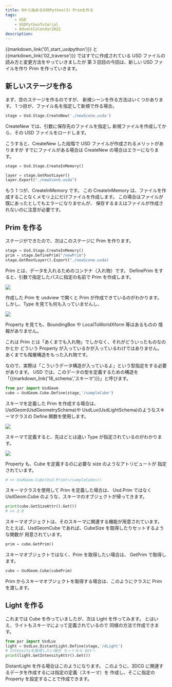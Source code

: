 ```yaml
---
title: 0から始めるUSDPython(3) Primを作る
tags:
    - USD
    - USDPythonTutorial
    - AdventCalendar2022
description:
---
```


{{markdown_link('01_start_usdpython')}} と {{markdown_link('02_traverse')}} ではすでに作成されている USD ファイルの読み方と変更方法をやっていきましたが
第 3 回目の今回は、新しい USD ファイルを作り
Prim を作っていきます。

## 新しいステージを作る

まず、空のステージを作るのですが、
新規シーンを作る方法はいくつかあります。
1 つ目が、ファイル名を指定して新規で作る場合。

```python
stage = Usd.Stage.CreateNew('./newScene.usda')
```

CreateNew では、引数に保存先のファイルを指定し
新規ファイルを作成してから、その USD ファイルをロードします。

こうすると、CreateNew した段階で USD ファイルが作成されるメリットがありますが
すでにファイルがある場合は CreateNew の場合はエラーになります。

```python
stage = Usd.Stage.CreateInMemory()

layer = stage.GetRootLayer()
layer.Export("./newScene.usda")
```

もう 1 つが、CreateInMemory です。
この CreateInMemory は、ファイルを作成することなくメモリ上にだけファイルを作成します。
この場合はファイルが既にあったとしてもエラーになりませんが、
保存するまえはファイルが作成されないのに注意が必要です。

## Prim を作る

ステージができたので、次はこのステージに Prim を作ります。

```python
stage = Usd.Stage.CreateInMemory()
prim = stage.DefinePrim("/newPrim")
stage.GetRootLayer().Export("./newScene.usda)
```

Prim とは、データを入れるためのコンテナ（入れ物）です。
DefinePrim をすると、引数で指定したパスに指定の名前で Prim を作成します。

![](https://gyazo.com/444c60a56fd5d7ffede53f09ac320de6.png)

作成した Prim を usdview で開くと Prim が作成できているのがわかります。
しかし、Type を見ても何も入っていませんし、

![](https://gyazo.com/a92337042b8914a10148a9badee60dff.png)

Property を見ても、BoundingBox や LocalToWorldXform 等はあるものの
情報がありません。

これは Prim とは「あくまでも入れ物」でしかなく、それがどういったものなのかとか
どういう Property が入っているかが入っているわけではありません。
あくまでも階層構造をもった入れ物です。

なので、実際は「こういうデータ構造が入っているよ」という型指定をする必要があります。
USD では、このデータの型を定義するための構造を「{{markdown_link('18_schema','スキーマ')}}」と呼びます。

```python
from pxr import UsdGeom
cube = UsdGeom.Cube.Define(stage,'/sampleCube')
```

スキーマを定義した Prim を作成する場合は、 UsdGeom(UsdGeometrySchema)や
UsdLux(UsdLightSchema)のようなスキーマクラスの Define 関数を使用します。

![](https://gyazo.com/b66ed18caa3d044205946bed7e3ec60e.png)

スキーマで定義すると、先ほどとは違い Type が指定されているのがわかります。

![](https://gyazo.com/57e18eb4e2e58bcb90f1cebe438f2d65.png)

Property も、Cube を定義するのに必要な size のようなアトリビュートが
指定されています。

```python
# >> UsdGeom.Cube(Usd.Prim(</sampleCube>))
```

スキーマクラスを使用して Prim を定義した場合は、 Usd.Prim ではなく
UsdGeom.Cube のような、スキーマのオブジェクトが帰ってきます。

```python
print(cube.GetSizeAttr().Get())
# >> 2.0
```

スキーマオブジェクトは、そのスキーマに関連する機能が用意されています。
たとえば、UsdGeomCube であれば、CubeSize を取得したりセットするような関数が
用意されています。

```python
prim = cube.GetPrim()
```

スキーマオブジェクトではなく、Prim を取得したい場合は、 GetPrim で取得します。

```python
cube = UsdGeom.Cube(cubePrim)
```

Prim からスキーマオブジェクトを取得する場合は、このようにクラスに Prim
を渡します。

## Light を作る

これまでは Cube を作っていましたが、次は Light を作ってみます。
とはいえ、ライトもスキーマによって定義されているので
同様の方法で作成できます。

```python
from pxr import UsdLux
light = UsdLux.DistantLight.Define(stage,'/dLight')
# Intensityを取得したい場合 セットなら Get～
print(light.GetIntensityAttr().Get())
```

DistantLight を作る場合はこのようになります。
このように、3DCG に関連するデータを作成するには指定の定義（スキーマ）を
作成し、そこに指定の Property を設定することで作成できます。
